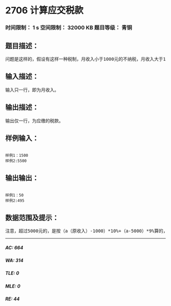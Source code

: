 # 2706 计算应交税款   
### 时间限制： 1 s     空间限制： 32000 KB     题目等级： 青铜  
## 题目描述：  

<pre>
问题是这样的，假设有这样一种税制，月收入小于1000元的不纳税，月收入大于1000元，对超过1000元的部分纳税10%，月收入大于5000元，对超过5000元的部分，在已纳税基础上再纳税9%，月收入大于10000元，对超过10000元的部分，在已纳税基础上在纳税8%。由键盘输入某人的月收入，计算他应缴的税款，然后输出结果。
</pre>
  
  
## 输入描述：  

<pre>
输入只一行，即为月收入。
</pre>
  
  
## 输出描述：  

<pre>
输出仅一行，为应缴的税款。
</pre>
  
  
## 样例输入：  

<pre><code>
样例1：1500
样例2:5500
</code></pre>
  
  
## 输出输出：  

<pre><code>
样例1：50
样例2:495
</code></pre>
  
  
## 数据范围及提示：  

<pre>
注意，超过5000元的，是按（a（原收入）-1000）*10%+（a-5000）*9%算的，以此类推。
</pre>
  
  
***  

##### AC: 664  
##### WA: 314  
##### TLE: 0  
##### MLE: 0  
##### RE: 44  
